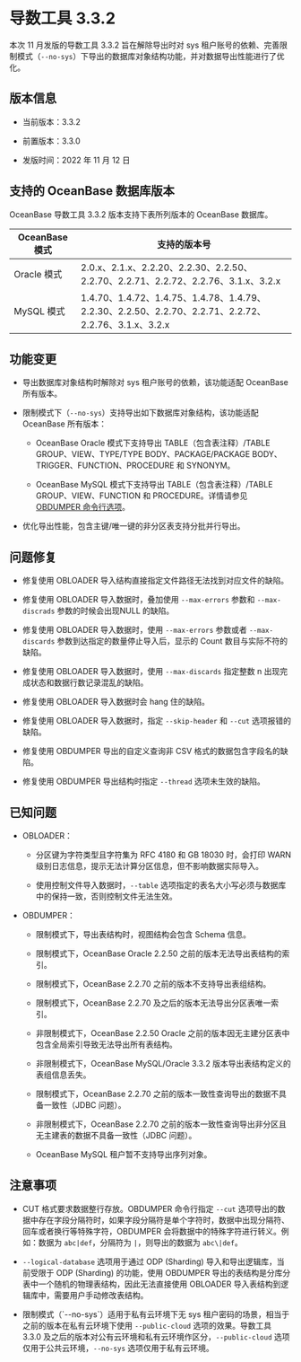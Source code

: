 # 导数工具 3.3.2


本次 11 月发版的导数工具 3.3.2 旨在解除导出时对 sys 租户账号的依赖、完善限制模式（`--no-sys`）下导出的数据库对象结构功能，并对数据导出性能进行了优化。

## 版本信息

* 当前版本：3.3.2

* 前置版本：3.3.0

* 发版时间：2022 年 11 月 12 日




## 支持的 OceanBase 数据库版本 

OceanBase 导数工具 3.3.2 版本支持下表所列版本的 OceanBase 数据库。


| **OceanBase 模式**                 | **支持的版本号**                                                                                              |
|-------------------------|--------------------------------------------------------------------------------------------------------|
| Oracle 模式 | 2.0.x、2.1.x、2.2.20、2.2.30、2.2.50、2.2.70、2.2.71、2.2.72、2.2.76、3.1.x、3.2.x |
| MySQL 模式  | 1.4.70、1.4.72、1.4.75、1.4.78、1.4.79、2.2.30、2.2.50、2.2.70、2.2.71、2.2.72、2.2.76、3.1.x、3.2.x |



## 功能变更

* 导出数据库对象结构时解除对 sys 租户账号的依赖，该功能适配 OceanBase 所有版本。

* 限制模式下（`--no-sys`）支持导出如下数据库对象结构，该功能适配 OceanBase 所有版本：

  * OceanBase Oracle 模式下支持导出 TABLE（包含表注释）/TABLE GROUP、VIEW、TYPE/TYPE BODY、PACKAGE/PACKAGE BODY、TRIGGER、FUNCTION、PROCEDURE 和 SYNONYM。

  * OceanBase MySQL 模式下支持导出 TABLE（包含表注释）/TABLE GROUP、VIEW、FUNCTION 和 PROCEDURE。详情请参见 [OBDUMPER 命令行选项](https://www.oceanbase.com/docs/enterprise-oceanbase-dumper-loader-cn-10000000000971205)。

* 优化导出性能，包含主键/唯一键的非分区表支持分批并行导出。



## 问题修复

* 修复使用 OBLOADER 导入结构直接指定文件路径无法找到对应文件的缺陷。

* 修复使用 OBLOADER 导入数据时，叠加使用 `--max-errors` 参数和 `--max-discrads` 参数的时候会出现NULL 的缺陷。

* 修复使用 OBLOADER 导入数据时，使用 `--max-errors` 参数或者 `--max-discards` 参数到达指定的数量停止导入后，显示的 Count 数目与实际不符的缺陷。

* 修复使用 OBLOADER 导入数据时，使用 `--max-discards` 指定整数 n 出现完成状态和数据行数记录混乱的缺陷。

* 修复使用 OBLOADER 导入数据时会 hang 住的缺陷。

* 修复使用 OBLOADER 导入数据时，指定 `--skip-header` 和 `--cut` 选项报错的缺陷。

* 修复使用 OBDUMPER 导出的自定义查询非 CSV 格式的数据包含字段名的缺陷。

* 修复使用 OBDUMPER 导出结构时指定 `--thread` 选项未生效的缺陷。




## 已知问题

* OBLOADER：

  * 分区键为字符类型且字符集为 RFC 4180 和 GB 18030 时，会打印 WARN 级别日志信息，提示无法计算分区信息，但不影响数据实际导入。
  
  * 使用控制文件导入数据时，`--table` 选项指定的表名大小写必须与数据库中的保持一致，否则控制文件无法生效。

  

* OBDUMPER：

  * 限制模式下，导出表结构时，视图结构会包含 Schema 信息。
  
  * 限制模式下，OceanBase Oracle 2.2.50 之前的版本无法导出表结构的索引。

  * 限制模式下，OceanBase 2.2.70 之前的版本不支持导出表组结构。

  * 限制模式下，OceanBase 2.2.70 及之后的版本无法导出分区表唯一索引。

  * 非限制模式下，OceanBase 2.2.50 Oracle 之前的版本因无主建分区表中包含全局索引导致无法导出所有表结构。

  * 非限制模式下，OceanBase MySQL/Oracle 3.3.2 版本导出表结构定义的表组信息丢失。

  * 限制模式下，OceanBase 2.2.70 之前的版本一致性查询导出的数据不具备一致性（JDBC 问题）。

  * 非限制模式下，OceanBase 2.2.70 之前的版本一致性查询导出非分区且无主建表的数据不具备一致性（JDBC 问题）。

  * OceanBase MySQL 租户暂不支持导出序列对象。


## 注意事项

* CUT 格式要求数据整行存放。OBDUMPER 命令行指定 `--cut` 选项导出的数据中存在字段分隔符时，如果字段分隔符是单个字符时，数据中出现分隔符、回车或者换行等特殊字符，OBDUMPER 会将数据中的特殊字符进行转义。例如：数据为 `abc|def`，分隔符为 `|`，则导出的数据为 `abc\|def`。

* `--logical-database` 选项用于通过 ODP (Sharding) 导入和导出逻辑库，当前受限于 ODP (Sharding) 的功能，使用 OBDUMPER 导出的表结构是分库分表中一个随机的物理表结构，因此无法直接使用 OBLOADER 导入表结构到逻辑库中，需要用户手动修改表结构。

* 限制模式（\`--no-sys\`）适用于私有云环境下无 sys 租户密码的场景，相当于之前的版本在私有云环境下使用 `--public-cloud` 选项的效果。导数工具 3.3.0 及之后的版本对公有云环境和私有云环境作区分，`--public-cloud` 选项仅用于公共云环境，`--no-sys` 选项仅用于私有云环境。



